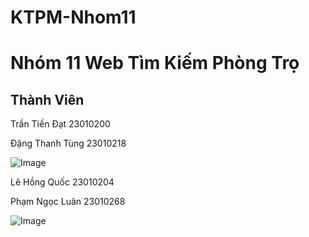 # KTPM-Nhom11
<h1> Nhóm 11 Web Tìm Kiếm Phòng Trọ </h1>
<h2>Thành Viên</h2>
<p>Trần Tiến Đạt 23010200</p>
<p>Đặng Thanh Tùng 23010218</p>

![Image](https://github.com/user-attachments/assets/96dea370-16ef-4569-a667-a1a356acc5d1)
<p>Lê Hồng Quốc 23010204</p>
<p>Phạm Ngọc Luân 23010268</p>

![Image](https://github.com/user-attachments/assets/6ce7a66c-66e6-4eb3-809b-646c24406a2a)
